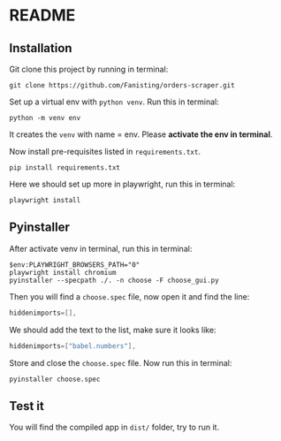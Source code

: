 # README

## Installation

Git clone this project by running in terminal:

```
git clone https://github.com/Fanisting/orders-scraper.git
```

Set up a virtual env with `python venv`. Run this in terminal:

```
python -m venv env
```

It creates the `venv` with name = env. Please **activate the env in terminal**. 

Now install pre-requisites listed in `requirements.txt`.

```
pip install requirements.txt
```

Here we should set up more in playwright, run this in terminal:

```
playwright install
```

## Pyinstaller

After activate venv in terminal, run this in terminal:
```
$env:PLAYWRIGHT_BROWSERS_PATH="0" 
playwright install chromium
pyinstaller --specpath ./. -n choose -F choose_gui.py
```

Then you will find a `choose.spec` file, now open it and find the line:
```c
hiddenimports=[],
```

We should add the text to the list, make sure it looks like:
```c
hiddenimports=["babel.numbers"],
```

Store and close the `choose.spec` file.  Now run this in terminal:

```
pyinstaller choose.spec
```

## Test it

You will find the compiled app in `dist/` folder, try to run it. 

